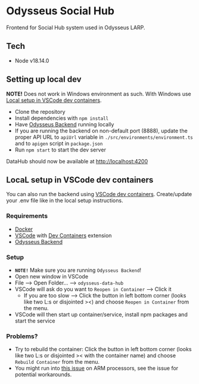 # Odysseus Social Hub

Frontend for Social Hub system used in Odysseus LARP.

## Tech

- Node v18.14.0

## Setting up local dev

**NOTE!** Does not work in Windows environment as such. With Windows use [Local setup in VSCode dev containers](#local-setup-in-vscode-dev-containers).

- Clone the repository
- Install dependencies with `npm install`
- Have [Odysseus Backend](https://github.com/OdysseusLarp/odysseus-backend) running locally
- If you are running the backend on non-default port (8888), update the proper API URL to `apiUrl` variable in `./src/environments/environment.ts` and to `apigen` script in `package.json`
- Run `npm start` to start the dev server

DataHub should now be available at [http://localhost:4200](http://localhost:4200)

## LocaL setup in VSCode dev containers

You can also run the backend using [VSCode dev containers](https://code.visualstudio.com/docs/devcontainers/containers). Create/update your .env file like in the local setup instructions.

### Requirements

- [Docker](https://www.docker.com/)
- [VSCode](https://code.visualstudio.com/) with [Dev Containers](https://code.visualstudio.com/docs/devcontainers/tutorial#_install-the-extension) extension
- [Odysseus Backend](https://github.com/OdysseusLarp/odysseus-backend)

### Setup

- **`NOTE!`** Make sure you are running `Odysseus Backend`!
- Open new window in VSCode
- File --> Open Folder... --> `odysseus-data-hub`
- VSCode will ask do you want to `Reopen in Container` --> Click it
  - If you are too slow --> Click the button in left bottom corner (looks like two L:s or disjointed ><) and choose `Reopen in Container` from the menu.
- VSCode will then start up container/service, install npm packages and start the service

### Problems?

- Try to rebuild the container: Click the button in left bottom corner (looks like two L:s or disjointed >< with the container name) and choose `Rebuild Container` from the menu.
- You might run into [this issue](https://github.com/microsoft/vscode-remote-release/issues/7305) on ARM processors, see the issue for potential workarounds.

